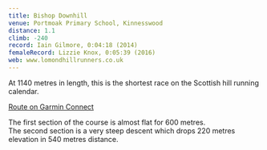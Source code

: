 ```yaml
---
title: Bishop Downhill
venue: Portmoak Primary School, Kinnesswood
distance: 1.1
climb: -240
record: Iain Gilmore, 0:04:18 (2014)
femaleRecord: Lizzie Knox, 0:05:39 (2016)
web: www.lomondhillrunners.co.uk
---
```

At 1140 metres in length, this is the shortest race on the Scottish hill running calendar.

[Route on Garmin Connect](http://connect.garmin.com/activity/366744387)

The first section of the course is almost flat for 600 metres.  
The second section is a very steep descent which drops 220 metres elevation in 540 metres distance.